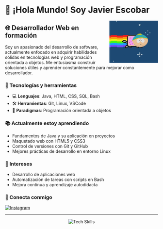 # 👋 ¡Hola Mundo! Soy Javier Escobar

<img src="./south-park-nyan.gif" align="right" width="160"/>

## 🌐 Desarrollador Web en formación

Soy un apasionado del desarrollo de software, actualmente enfocado en adquirir habilidades sólidas en tecnologías web y programación orientada a objetos. Me entusiasma construir soluciones útiles y aprender constantemente para mejorar como desarrollador.

### 🚀 Tecnologías y herramientas

- 💻 **Lenguajes**: Java, HTML, CSS, SQL, Bash  
- 🛠️ **Herramientas**: Git, Linux, VSCode  
- 🧠 **Paradigmas**: Programación orientada a objetos  

### 📚 Actualmente estoy aprendiendo

- Fundamentos de Java y su aplicación en proyectos  
- Maquetado web con HTML5 y CSS3  
- Control de versiones con Git y GitHub  
- Mejores prácticas de desarrollo en entorno Linux  

### 🌱 Intereses

- Desarrollo de aplicaciones web  
- Automatización de tareas con scripts en Bash  
- Mejora continua y aprendizaje autodidacta  



### 📲 Conecta conmigo

<p align="left">
  <a href="https://www.instagram.com/jbdescobar/profilecard/?igsh=NDMwZWlxd2Qxdmth" target="_blank">
    <img src="https://img.shields.io/badge/Instagram-%23E4405F.svg?style=for-the-badge&logo=Instagram&logoColor=white" alt="Instagram" />
  </a>
</p>

---

<p align="center">
  <img src="https://skillicons.dev/icons?i=html,css,java,git,linux,bash,sql" alt="Tech Skills"/>
</p>

